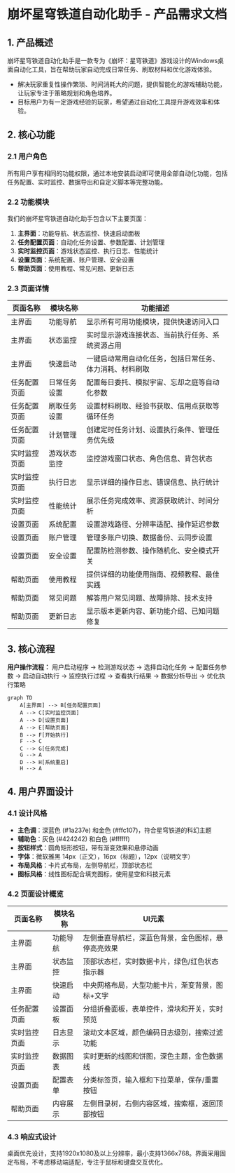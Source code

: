 # 崩坏星穹铁道自动化助手 - 产品需求文档

## 1. 产品概述

崩坏星穹铁道自动化助手是一款专为《崩坏：星穹铁道》游戏设计的Windows桌面自动化工具，旨在帮助玩家自动完成日常任务、刷取材料和优化游戏体验。
- 解决玩家重复性操作繁琐、时间消耗大的问题，提供智能化的游戏辅助功能，让玩家专注于策略规划和角色培养。
- 目标用户为有一定游戏经验的玩家，希望通过自动化工具提升游戏效率和体验。

## 2. 核心功能

### 2.1 用户角色

所有用户享有相同的功能权限，通过本地安装启动即可使用全部自动化功能，包括任务配置、实时监控、数据导出和自定义脚本等完整功能。

### 2.2 功能模块

我们的崩坏星穹铁道自动化助手包含以下主要页面：
1. **主界面**：功能导航、状态监控、快速启动面板
2. **任务配置页面**：自动化任务设置、参数配置、计划管理
3. **实时监控页面**：游戏状态监控、执行日志、性能统计
4. **设置页面**：系统配置、账户管理、安全设置
5. **帮助页面**：使用教程、常见问题、更新日志

### 2.3 页面详情

| 页面名称 | 模块名称 | 功能描述 |
|----------|----------|----------|
| 主界面 | 功能导航 | 显示所有可用功能模块，提供快速访问入口 |
| 主界面 | 状态监控 | 实时显示游戏连接状态、当前执行任务、系统资源占用 |
| 主界面 | 快速启动 | 一键启动常用自动化任务，包括日常任务、体力消耗、材料刷取 |
| 任务配置页面 | 日常任务设置 | 配置每日委托、模拟宇宙、忘却之庭等自动化参数 |
| 任务配置页面 | 刷取任务设置 | 设置材料刷取、经验书获取、信用点获取等循环任务 |
| 任务配置页面 | 计划管理 | 创建定时任务计划、设置执行条件、管理任务优先级 |
| 实时监控页面 | 游戏状态监控 | 监控游戏窗口状态、角色信息、背包状态 |
| 实时监控页面 | 执行日志 | 显示详细的操作日志、错误信息、执行统计 |
| 实时监控页面 | 性能统计 | 展示任务完成效率、资源获取统计、时间分析 |
| 设置页面 | 系统配置 | 设置游戏路径、分辨率适配、操作延迟参数 |
| 设置页面 | 账户管理 | 管理多账户切换、数据备份、云同步设置 |
| 设置页面 | 安全设置 | 配置防检测参数、操作随机化、安全模式开关 |
| 帮助页面 | 使用教程 | 提供详细的功能使用指南、视频教程、最佳实践 |
| 帮助页面 | 常见问题 | 解答用户常见问题、故障排除、技术支持 |
| 帮助页面 | 更新日志 | 显示版本更新内容、新功能介绍、已知问题修复 |

## 3. 核心流程

**用户操作流程：**
用户启动程序 → 检测游戏状态 → 选择自动化任务 → 配置任务参数 → 启动自动执行 → 监控执行过程 → 查看执行结果 → 数据分析导出 → 优化执行策略

```mermaid
graph TD
    A[主界面] --> B[任务配置页面]
    A --> C[实时监控页面]
    A --> D[设置页面]
    A --> E[帮助页面]
    B --> F[开始执行]
    F --> C
    C --> G[任务完成]
    G --> A
    D --> H[系统重启]
    H --> A
```

## 4. 用户界面设计

### 4.1 设计风格

- **主色调**：深蓝色 (#1a237e) 和金色 (#ffc107)，符合星穹铁道的科幻主题
- **辅助色**：灰色 (#424242) 和白色 (#ffffff)
- **按钮样式**：圆角矩形按钮，带有渐变效果和悬停动画
- **字体**：微软雅黑 14px（正文），16px（标题），12px（说明文字）
- **布局风格**：卡片式布局，左侧导航栏，顶部状态栏
- **图标风格**：线性图标配合填充图标，使用星空和科技元素

### 4.2 页面设计概览

| 页面名称 | 模块名称 | UI元素 |
|----------|----------|--------|
| 主界面 | 功能导航 | 左侧垂直导航栏，深蓝色背景，金色图标，悬停高亮效果 |
| 主界面 | 状态监控 | 顶部状态栏，实时数据卡片，绿色/红色状态指示器 |
| 主界面 | 快速启动 | 中央网格布局，大型功能卡片，渐变背景，图标+文字 |
| 任务配置页面 | 设置面板 | 分组折叠面板，表单控件，滑块和开关，实时预览 |
| 实时监控页面 | 日志显示 | 滚动文本区域，颜色编码日志级别，搜索过滤功能 |
| 实时监控页面 | 数据图表 | 实时更新的线图和饼图，深色主题，金色数据线 |
| 设置页面 | 配置表单 | 分类标签页，输入框和下拉菜单，保存/重置按钮 |
| 帮助页面 | 内容展示 | 左侧目录树，右侧内容区域，搜索框，返回顶部按钮 |

### 4.3 响应式设计

桌面优先设计，支持1920x1080及以上分辨率，最小支持1366x768。界面采用固定布局，不考虑移动端适配，专注于鼠标和键盘交互优化。